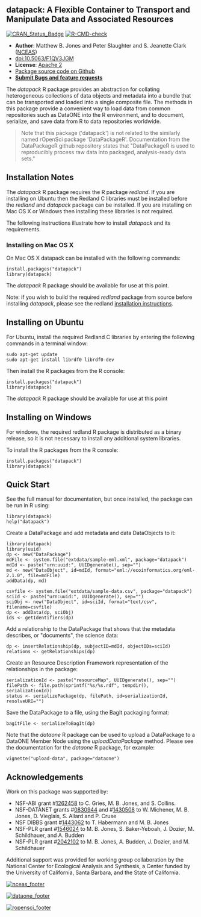 ## datapack: A Flexible Container to Transport and Manipulate Data and Associated Resources
[![CRAN_Status_Badge](https://www.r-pkg.org/badges/version/datapack)](https://cran.r-project.org/package=datapack)
[![R-CMD-check](https://github.com/ropensci/datapack/workflows/R-CMD-check/badge.svg)](https://github.com/ropensci/datapack/actions)

- **Author**: Matthew B. Jones and Peter Slaughter and S. Jeanette Clark ([NCEAS](https://www.nceas.ucsb.edu))
- [doi:10.5063/F1QV3JGM](https://doi.org/10.5063/F1QV3JGM)
- **License**: [Apache 2](https://opensource.org/licenses/Apache-2.0)
- [Package source code on Github](https://github.com/ropensci/datapack)
- [**Submit Bugs and feature requests**](https://github.com/ropensci/datapack/issues)

The *datapack* R package provides an abstraction for collating 
heterogeneous collections of data objects and metadata into a bundle that can 
be transported and loaded into a single composite file.  The methods in 
this package provide a convenient way to load data from common repositories 
such as DataONE into the R environment, and to document, serialize, and save 
data from R to data repositories worldwide.

> Note that this package ('datapack') is not related to the similarly named rOpenSci package 'DataPackageR'.
> Documentation from the DataPackageR github repository states that "DataPackageR is used to reproducibly
> process raw data into packaged, analysis-ready data sets."

## Installation Notes 

The *datapack* R package requires the R package *redland*. If you are installing on Ubuntu then the Redland C libraries
must be installed before the *redland* and *datapack* package can be installed. If you are installing on Mac OS X or Windows then installing these libraries is not required.

The following instructions illustrate how to install *datapack* and its requirements.

### Installing on Mac OS X

On Mac OS X datapack can be installed with the following commands:

```
install.packages("datapack")
library(datapack)
```

The *datapack* R package should be available for use at this point.

Note: if you wish to build the required *redland* package from source before installing *datapack*, please see the redland [installation instructions](https://github.com/ropensci/redland-bindings/tree/master/R/redland).

## Installing on Ubuntu

For Ubuntu, install the required Redland C libraries by entering the following commands 
in a terminal window:

```
sudo apt-get update
sudo apt-get install librdf0 librdf0-dev
```

Then install the R packages from the R console:

```
install.packages("datapack")
library(datapack)
```

The *datapack* R package should be available for use at this point

## Installing on Windows

For windows, the required redland R package is distributed as a binary release, so it is not
necessary to install any additional system libraries.

To install the R packages from the R console:

```
install.packages("datapack")
library(datapack)
```

## Quick Start

See the full manual for documentation, but once installed, the package can be run in R using:

```
library(datapack)
help("datapack")
```

Create a DataPackage and add metadata and data DataObjects to it:

```
library(datapack)
library(uuid)
dp <- new("DataPackage")
mdFile <- system.file("extdata/sample-eml.xml", package="datapack")
mdId <- paste("urn:uuid:", UUIDgenerate(), sep="")
md <- new("DataObject", id=mdId, format="eml://ecoinformatics.org/eml-2.1.0", file=mdFile)
addData(dp, md)

csvfile <- system.file("extdata/sample-data.csv", package="datapack")
sciId <- paste("urn:uuid:", UUIDgenerate(), sep="")
sciObj <- new("DataObject", id=sciId, format="text/csv", filename=csvfile)
dp <- addData(dp, sciObj)
ids <- getIdentifiers(dp)
```

Add a relationship to the DataPackage that shows that the metadata describes, or "documents", the science data:

```
dp <- insertRelationship(dp, subjectID=mdId, objectIDs=sciId)
relations <- getRelationships(dp)
```  

Create an Resource Description Framework representation of the relationships in the package:

```
serializationId <- paste("resourceMap", UUIDgenerate(), sep="")
filePath <- file.path(sprintf("%s/%s.rdf", tempdir(), serializationId))
status <- serializePackage(dp, filePath, id=serializationId, resolveURI="")
```  
Save the DataPackage to a file, using the BagIt packaging format:

```
bagitFile <- serializeToBagIt(dp) 
```

Note that the *dataone* R package can be used to upload a DataPackage to a DataONE Member Node
using the *uploadDataPackage* method. Please see the documentation for the *dataone* R package,
for example:

```
vignette("upload-data", package="dataone")
```

## Acknowledgements
Work on this package was supported by:

- NSF-ABI grant #[1262458](https://www.nsf.gov/awardsearch/showAward?AWD_ID=1262458) to C. Gries, M. B. Jones, and S. Collins.
- NSF-DATANET grants #[0830944](https://www.nsf.gov/awardsearch/showAward?AWD_ID=0830944) and #[1430508](https://www.nsf.gov/awardsearch/showAward?AWD_ID=1430508) to W. Michener, M. B. Jones, D. Vieglais, S. Allard and P. Cruse
- NSF DIBBS grant #[1443062](https://www.nsf.gov/awardsearch/showAward?AWD_ID=1443062) to T. Habermann and M. B. Jones
- NSF-PLR grant #[1546024](https://www.nsf.gov/awardsearch/showAward?AWD_ID=1546024) to M. B. Jones, S. Baker-Yeboah, J. Dozier, M. Schildhauer, and A. Budden
- NSF-PLR grant #[2042102](https://www.nsf.gov/awardsearch/showAward?AWD_ID=2042102) to M. B. Jones, A. Budden, J. Dozier, and M. Schildhauer

Additional support was provided for working group collaboration by the National Center for Ecological Analysis and Synthesis, a Center funded by the University of California, Santa Barbara, and the State of California.

[![nceas_footer](https://live-ncea-ucsb-edu-v01.pantheonsite.io/sites/default/files/2020-03/NCEAS-full%20logo-4C.png)](https://www.nceas.ucsb.edu)

[![dataone_footer](https://www.dataone.org/sites/all/images/DataONE_LOGO.jpg)](https://www.dataone.org)

[![ropensci_footer](https://ropensci.org/public_images/github_footer.png)](https://ropensci.org/)
